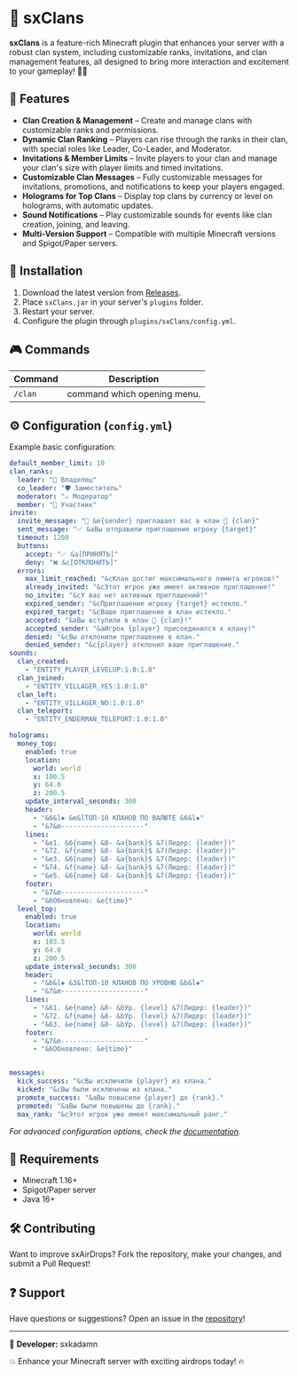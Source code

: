 # 🌟 sxClans

**sxClans** is a feature-rich Minecraft plugin that enhances your server with a robust clan system, including customizable ranks, invitations, and clan management features, all designed to bring more interaction and excitement to your gameplay! 🏰👑

## 🚀 Features

- **Clan Creation & Management** – Create and manage clans with customizable ranks and permissions.
- **Dynamic Clan Ranking** – Players can rise through the ranks in their clan, with special roles like Leader, Co-Leader, and Moderator.
- **Invitations & Member Limits** – Invite players to your clan and manage your clan's size with player limits and timed invitations.
- **Customizable Clan Messages** – Fully customizable messages for invitations, promotions, and notifications to keep your players engaged.
- **Holograms for Top Clans** – Display top clans by currency or level on holograms, with automatic updates.
- **Sound Notifications** – Play customizable sounds for events like clan creation, joining, and leaving.
- **Multi-Version Support** – Compatible with multiple Minecraft versions and Spigot/Paper servers.

## 👥 Installation

1. Download the latest version from [Releases](https://github.com/sxkadamn/sxClans/releases).
2. Place `sxClans.jar` in your server's `plugins` folder.
3. Restart your server.
4. Configure the plugin through `plugins/sxClans/config.yml`.

## 🎮 Commands  

| Command                      | Description                                   |  
|------------------------------|-----------------------------------------------|  
| `/clan`           | command which opening menu.       |  
## ⚙️ Configuration (`config.yml`)  

Example basic configuration:  

```yaml
default_member_limit: 10
clan_ranks:
  leader: "👑 Владелец"
  co_leader: "🛡️ Заместитель"
  moderator: "⚔️ Модератор"
  member: "👥 Участник"
invite:
  invite_message: "📜 &e{sender} приглашает вас в клан 🏰 {clan}"
  sent_message: "✅ &aВы отправили приглашение игроку {target}"
  timeout: 1200
  buttons:
    accept: "✅ &a[ПРИНЯТЬ]"
    deny: "❌ &c[ОТКЛОНИТЬ]"
  errors:
    max_limit_reached: "&cКлан достиг максимального лимита игроков!"
    already_invited: "&cЭтот игрок уже имеет активное приглашение!"
    no_invite: "&cУ вас нет активных приглашений!"
    expired_sender: "&cПриглашение игроку {target} истекло."
    expired_target: "&cВаше приглашение в клан истекло."
    accepted: "&aВы вступили в клан 🏰 {clan}!"
    accepted_sender: "&aИгрок {player} присоединился к клану!"
    denied: "&cВы отклонили приглашение в клан."
    denied_sender: "&c{player} отклонил ваше приглашение."
sounds:
  clan_created:
    - "ENTITY_PLAYER_LEVELUP:1.0:1.0"
  clan_joined:
    - "ENTITY_VILLAGER_YES:1.0:1.0"
  clan_left:
    - "ENTITY_VILLAGER_NO:1.0:1.0"
  clan_teleport:
    - "ENTITY_ENDERMAN_TELEPORT:1.0:1.0"

holograms:
  money_top:
    enabled: true
    location:
      world: world
      x: 100.5
      y: 64.0
      z: 200.5
    update_interval_seconds: 300
    header:
      - "&6&l◈ &e&lТОП-10 КЛАНОВ ПО ВАЛЮТЕ &6&l◈"
      - "&7&m---------------------"
    lines:
      - "&e1. &6{name} &8- &a{bank}$ &7(Лидер: {leader})"
      - "&72. &f{name} &8- &a{bank}$ &7(Лидер: {leader})"
      - "&e3. &6{name} &8- &a{bank}$ &7(Лидер: {leader})"
      - "&74. &f{name} &8- &a{bank}$ &7(Лидер: {leader})"
      - "&e5. &6{name} &8- &a{bank}$ &7(Лидер: {leader})"
    footer:
      - "&7&m---------------------"
      - "&6Обновлено: &e{time}"
  level_top:
    enabled: true
    location:
      world: world
      x: 103.5
      y: 64.0
      z: 200.5
    update_interval_seconds: 300
    header:
      - "&b&l◈ &3&lТОП-10 КЛАНОВ ПО УРОВНЮ &b&l◈"
      - "&7&m---------------------"
    lines:
      - "&61. &e{name} &8- &bУр. {level} &7(Лидер: {leader})"
      - "&72. &f{name} &8- &bУр. {level} &7(Лидер: {leader})"
      - "&63. &e{name} &8- &bУр. {level} &7(Лидер: {leader})"
    footer:
      - "&7&m---------------------"
      - "&6Обновлено: &e{time}"


messages:
  kick_success: "&cВы исключили {player} из клана."
  kicked: "&cВы были исключены из клана."
  promote_success: "&aВы повысили {player} до {rank}."
  promoted: "&aВы были повышены до {rank}."
  max_rank: "&cЭтот игрок уже имеет максимальный ранг."

```

*For advanced configuration options, check the [documentation](https://github.com/sxkadamn/sxClans/wiki).*  

## 📌 Requirements  

- Minecraft 1.16+  
- Spigot/Paper server  
- Java 16+  

## 🛠️ Contributing  

Want to improve sxAirDrops? Fork the repository, make your changes, and submit a Pull Request!  

## ❓ Support  

Have questions or suggestions? Open an issue in the [repository](https://github.com/sxkadamn/sxClans/issues)!  

---

🔹 **Developer:** sxkadamn  

💥 Enhance your Minecraft server with exciting airdrops today! 🔥
